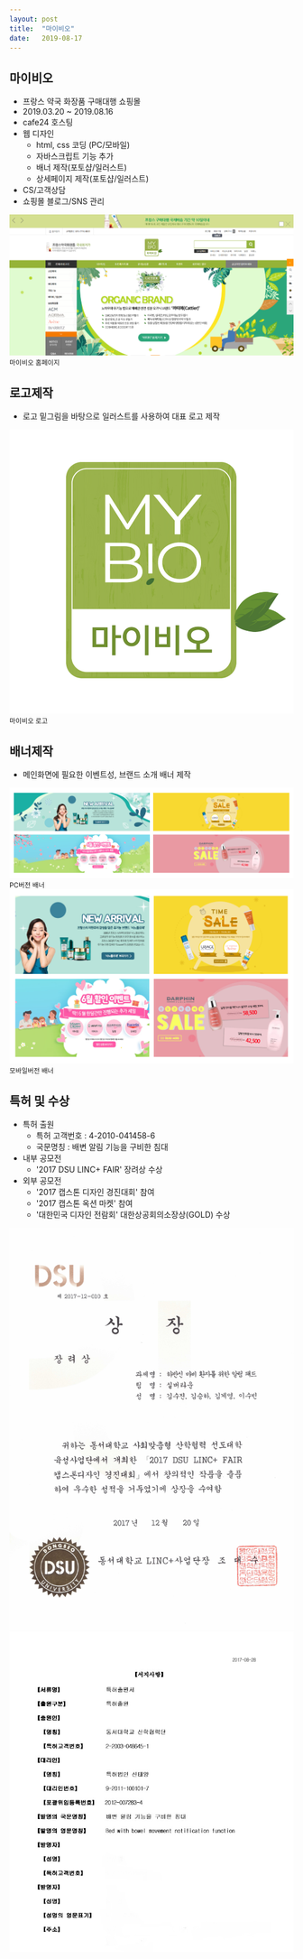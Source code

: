 ```yaml
---
layout: post
title:  "마이비오"
date:   2019-08-17
---
```


## 마이비오
* 프랑스 약국 화장품 구매대행 쇼핑몰
* 2019.03.20 ~ 2019.08.16
* cafe24 호스팅
* 웹 디자인
  * html, css 코딩 (PC/모바일)
  * 자바스크립트 기능 추가
  * 배너 제작(포토샵/일러스트)
  * 상세페이지 제작(포토샵/일러스트)
* CS/고객상담
* 쇼핑몰 블로그/SNS 관리

<img class="mybio" src="/assets/img/mybio/mybio.png">
<div class="explain">
	<small>마이비오 홈페이지</small>
</div>

## 로고제작
* 로고 밑그림을 바탕으로 일러스트를 사용하여 대표 로고 제작
<img class="logo mybio" src="/assets/img/mybio/logo.png">
<div class="explain">
	<small>마이비오 로고</small>
</div>

## 배너제작
* 메인화면에 필요한 이벤트성, 브랜드 소개 배너 제작
<img class="mybio" src="/assets/img/mybio/pcv.png">
<div class="explain">
	<small>PC버전 배너</small>
</div>
<img class="mybio" src="/assets/img/mybio/mbv.png">
<div class="explain">
	<small>모바일버전 배너</small>
</div>

## 특허 및 수상
* 특허 출원
  * 특허 고객번호 : 4-2010-041458-6
  * 국문명칭 : 배변 알림 기능을 구비한 침대
* 내부 공모전
  * '2017 DSU LINC+ FAIR' 장려상 수상
* 외부 공모전
  * '2017 캡스톤 디자인 경진대회' 참여
  * '2017 캡스톤 옥션 마켓' 참여
  * '대한민국 디자인 전람회' 대한상공회의소장상(GOLD) 수상


<img class="price" src="/assets/img/price.jpg">
<img class="price" src="/assets/img/right.jpg">
